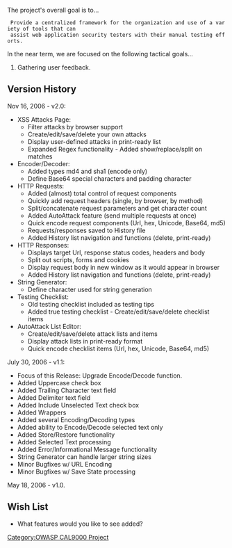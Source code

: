 The project's overall goal is to...

` Provide a centralized framework for the organization and use of a variety of tools that can`
` assist web application security testers with their manual testing efforts.`

In the near term, we are focused on the following tactical goals...

1.  Gathering user feedback.

## Version History

Nov 16, 2006 - v2.0:

  - XSS Attacks Page:
      - Filter attacks by browser support
      - Create/edit/save/delete your own attacks
      - Display user-defined attacks in print-ready list
      - Expanded Regex functionality - Added show/replace/split on
        matches
  - Encoder/Decoder:
      - Added types md4 and sha1 (encode only)
      - Define Base64 special characters and padding character
  - HTTP Requests:
      - Added (almost) total control of request components
      - Quickly add request headers (single, by browser, by method)
      - Split/concatenate request parameters and get character count
      - Added AutoAttack feature (send multiple requests at once)
      - Quick encode request components (Url, hex, Unicode, Base64, md5)
      - Requests/responses saved to History file
      - Added History list navigation and functions (delete,
        print-ready)
  - HTTP Responses:
      - Displays target Url, response status codes, headers and body
      - Split out scripts, forms and cookies
      - Display request body in new window as it would appear in browser
      - Added History list navigation and functions (delete,
        print-ready)
  - String Generator:
      - Define character used for string generation
  - Testing Checklist:
      - Old testing checklist included as testing tips
      - Added true testing checklist - Create/edit/save/delete checklist
        items
  - AutoAttack List Editor:
      - Create/edit/save/delete attack lists and items
      - Display attack lists in print-ready format
      - Quick encode checklist items (Url, hex, Unicode, Base64, md5)

July 30, 2006 - v1.1:

  - Focus of this Release: Upgrade Encode/Decode function.
  - Added Uppercase check box
  - Added Trailing Character text field
  - Added Delimiter text field
  - Added Include Unselected Text check box
  - Added Wrappers
  - Added several Encoding/Decoding types
  - Added ability to Encode/Decode selected text only
  - Added Store/Restore functionality
  - Added Selected Text processing
  - Added Error/Informational Message functionality
  - String Generator can handle larger string sizes
  - Minor Bugfixes w/ URL Encoding
  - Minor Bugfixes w/ Save State processing

May 18, 2006 - v1.0.

## Wish List

  - What features would you like to see added?

[Category:OWASP CAL9000
Project](Category:OWASP_CAL9000_Project "wikilink")